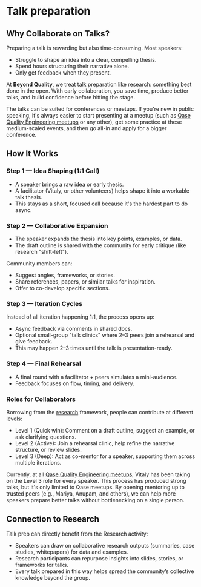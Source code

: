 # Talk preparation

## Why Collaborate on Talks?

Preparing a talk is rewarding but also time-consuming. Most speakers:
- Struggle to shape an idea into a clear, compelling thesis.
- Spend hours structuring their narrative alone.
- Only get feedback when they present.

At **Beyond Quality**, we treat talk preparation like research: something best done in the open. With early collaboration, you save time, produce better talks, and build confidence before hitting the stage.

The talks can be suited for conferences or meetups. If you're new in public speaking, it's always easier to start presenting at a meetup (such as [Qase Quality Engineering meetups](https://www.meetup.com/pro/quality-assurance-meetups/) or any other), get some practice at these medium-scaled events, and then go all-in and apply for a bigger conference.

## How It Works

### Step 1 — Idea Shaping (1:1 Call)
- A speaker brings a raw idea or early thesis.
- A facilitator (Vitaly, or other volunteers) helps shape it into a workable talk thesis.
- This stays as a short, focused call because it's the hardest part to do async.

### Step 2 — Collaborative Expansion
- The speaker expands the thesis into key points, examples, or data.
- The draft outline is shared with the community for early critique (like research "shift-left").

Community members can:
- Suggest angles, frameworks, or stories.
- Share references, papers, or similar talks for inspiration.
- Offer to co-develop specific sections.

### Step 3 — Iteration Cycles

Instead of all iteration happening 1:1, the process opens up:
- Async feedback via comments in shared docs.
- Optional small-group "talk clinics" where 2–3 peers join a rehearsal and give feedback.
- This may happen 2–3 times until the talk is presentation-ready.

### Step 4 — Final Rehearsal
- A final round with a facilitator + peers simulates a mini-audience.
- Feedback focuses on flow, timing, and delivery.

### Roles for Collaborators

Borrowing from the [research](research.md) framework, people can contribute at different levels:
- Level 1 (Quick win): Comment on a draft outline, suggest an example, or ask clarifying questions.
- Level 2 (Active): Join a rehearsal clinic, help refine the narrative structure, or review slides.
- Level 3 (Deep): Act as co-mentor for a speaker, supporting them across multiple iterations.

Currently, at all [Qase Quality Engineering meetups](https://www.meetup.com/pro/quality-assurance-meetups/), Vitaly has been taking on the Level 3 role for every speaker. This process has produced strong talks, but it's only limited to Qase meetups. By opening mentoring up to trusted peers (e.g., Mariya, Anupam, and others), we can help more speakers prepare better talks without bottlenecking on a single person.

## Connection to Research

Talk prep can directly benefit from the Research activity:
- Speakers can draw on collaborative research outputs (summaries, case studies, whitepapers) for data and examples.
- Research participants can repurpose insights into slides, stories, or frameworks for talks.
- Every talk prepared in this way helps spread the community’s collective knowledge beyond the group.

